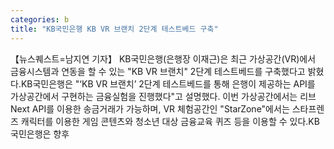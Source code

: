 ```yaml
---
categories: b
title: "KB국민은행 KB VR 브랜치 2단계 테스트베드 구축"
---
```

【뉴스퀘스트=남지연 기자】 KB국민은행(은행장 이재근)은 최근 가상공간(VR)에서 금융시스템과 연동을 할 수 있는 "KB VR 브랜치" 2단계 테스트베드를 구축했다고 밝혔다.KB국민은행은 "‘KB VR 브랜치’ 2단계 테스트베드를 통해 은행이 제공하는 API를 가상공간에서 구현하는 금융실험을 진행했다"고 설명했다. 이번 가상공간에서는 리브 Next API를 이용한 송금거래가 가능하며, VR 체험공간인 "StarZone"에서는 스타프렌즈 캐릭터를 이용한 게임 콘텐츠와 청소년 대상 금융교육 퀴즈 등을 이용할 수 있다.KB국민은행은 향후